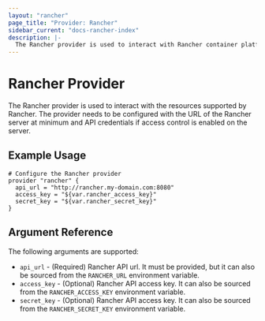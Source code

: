 ```yaml
---
layout: "rancher"
page_title: "Provider: Rancher"
sidebar_current: "docs-rancher-index"
description: |-
  The Rancher provider is used to interact with Rancher container platforms.
---
```


# Rancher Provider

The Rancher provider is used to interact with the
resources supported by Rancher. The provider needs to be configured
with the URL of the Rancher server at minimum and API credentials if
access control is enabled on the server.

## Example Usage

```hcl
# Configure the Rancher provider
provider "rancher" {
  api_url = "http://rancher.my-domain.com:8080"
  access_key = "${var.rancher_access_key}"
  secret_key = "${var.rancher_secret_key}"
}
```

## Argument Reference

The following arguments are supported:

* `api_url` - (Required) Rancher API url. It must be provided, but it can also be sourced from the `RANCHER_URL` environment variable.
* `access_key` - (Optional) Rancher API access key. It can also be sourced from the `RANCHER_ACCESS_KEY` environment variable.
* `secret_key` - (Optional) Rancher API access key. It can also be sourced from the `RANCHER_SECRET_KEY` environment variable.
